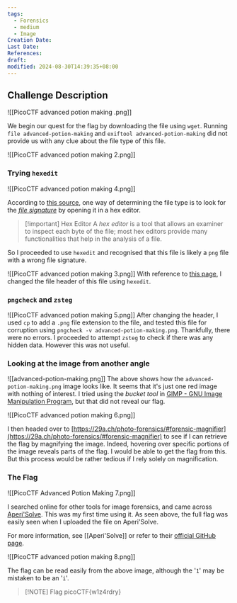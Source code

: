 ```yaml
---
tags:
  - Forensics
  - medium
  - Image
Creation Date: 
Last Date: 
References: 
draft: 
modified: 2024-08-30T14:39:35+08:00
---
```

## Challenge Description

![[PicoCTF advanced potion making .png]]

We begin our quest for the flag by downloading the file using `wget`. Running `file advanced-potion-making` and `exiftool advanced-potion-making` did not provide us with any clue about the file type of this file. 

![[PicoCTF advanced potion making 2.png]]
### Trying `hexedit`
![[PicoCTF advanced potion making 4.png]]

According to [this source](https://www.oreilly.com/library/view/learning-malware-analysis/9781788392501/1b730be0-0f55-4400-a375-de996989d966.xhtml#:~:text=The%20manual%20method%20of%20determining,the%20analysis%20of%20a%20file.), one way of determining the file type is to look for the [_file signature_](https://threat.media/definition/what-is-a-file-signature/) by opening it in a hex editor.

>[!important] Hex Editor
>A _hex editor_ is a tool that allows an examiner to inspect each byte of the file; most hex editors provide many functionalities that help in the analysis of a file.

So I proceeded to use `hexedit` and recognised that this file is likely a `png` file with a wrong file signature. 

![[PicoCTF advanced potion making 3.png]]
With reference to [this page](https://medium.com/@0xwan/png-structure-for-beginner-8363ce2a9f73), I changed the file header of this file using `hexedit`. 

### `pngcheck` and `zsteg`
![[PicoCTF advanced potion making 5.png]]
After changing the header, I used `cp` to add a `.png` file extension to the file, and tested this file for corruption using `pngcheck -v advanced-potion-making.png`. Thankfully, there were no errors. I proceeded to attempt `zsteg` to check if there was any hidden data. However this was not useful. 

### Looking at the image from another angle

![[advanced-potion-making.png]]
The above shows how the `advanced-potion-making.png` image looks like. It seems that it's just one red image with nothing of interest. I tried using the _bucket tool_ in [GIMP - GNU Image Manipulation Program](https://www.gimp.org/), but that did not reveal our flag. 

![[PicoCTF advanced potion making 6.png]]

I then headed over to [https://29a.ch/photo-forensics/#forensic-magnifier](https://29a.ch/photo-forensics/#forensic-magnifier) to see if I can retrieve the flag by magnifying the image. Indeed, hovering over specific portions of the image reveals parts of the flag. I would be able to get the flag from this. But this process would be rather tedious if I rely solely on magnification. 

### The Flag
![[PicoCTF Advanced Potion Making 7.png]]

I searched online for other tools for image forensics, and came across [Aperi'Solve](https://www.aperisolve.com/). This was my first time using it. As seen above, the full flag was easily seen when I uploaded the file on Aperi'Solve.

For more information, see [[Aperi'Solve]] or refer to their [official GitHub page](https://github.com/Zeecka/AperiSolve).

![[PicoCTF advanced potion making 8.png]]

The flag can be read easily from the above image, although the '`1`' may be mistaken to be an '`i`'.

> [!NOTE] Flag
> picoCTF{w1z4rdry}

